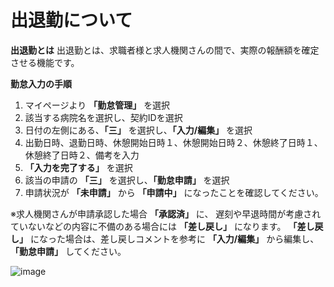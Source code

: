 # 出退勤について
**出退勤とは**
出退勤とは、求職者様と求人機関さんの間で、実際の報酬額を確定させる機能です。

**勤怠入力の手順**
1. マイページより **「勤怠管理」** を選択
2. 該当する病院名を選択し、契約IDを選択
3. 日付の左側にある、**「三」** を選択し、**「入力/編集」** を選択
4. 出勤日時、退勤日時、休憩開始日時１、休憩開始日時２、休憩終了日時１、休憩終了日時２、備考を入力
5. **「入力を完了する」** を選択
6. 該当の申請の **「三」** を選択し、**「勤怠申請」** を選択
7. 申請状況が **「未申請」** から **「申請中」** になったことを確認してください。

※求人機関さんが申請承認した場合 **「承認済」** に、
遅刻や早退時間が考慮されていないなどの内容に不備のある場合には **「差し戻し」** になります。
**「差し戻し」** になった場合は、差し戻しコメントを参考に **「入力/編集」** から編集し、**「勤怠申請」** してください。

![image](/faqs/images/w25.png)